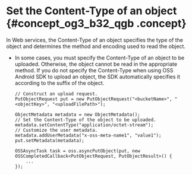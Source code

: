 # Set the Content-Type of an object {#concept_og3_b32_qgb .concept}

In Web services, the Content-Type of an object specifies the type of the object and determines the method and encoding used to read the object.

-   In some cases, you must specify the Content-Type of an object to be uploaded. Otherwise, the object cannot be read in the appropriate method. If you do not specify the Content-Type when using OSS Android SDK to upload an object, the SDK automatically specifies it according to the suffix of the object.

    ```language-java
    // Construct an upload request.
    PutObjectRequest put = new PutObjectRequest("<bucketName>", "<objectKey>", "<uploadFilePath>");
    
    ObjectMetadata metadata = new ObjectMetadata();
    // Set the Content-Type of the object to be uploaded.
    metadata.setContentType("application/octet-stream");
    // Customize the user metadata.
    metadata.addUserMetadata("x-oss-meta-name1", "value1");
    put.setMetadata(metadata);
    
    OSSAsyncTask task = oss.asyncPutObject(put, new OSSCompletedCallback<PutObjectRequest, PutObjectResult>() {
    	...
    });
    
    ```


